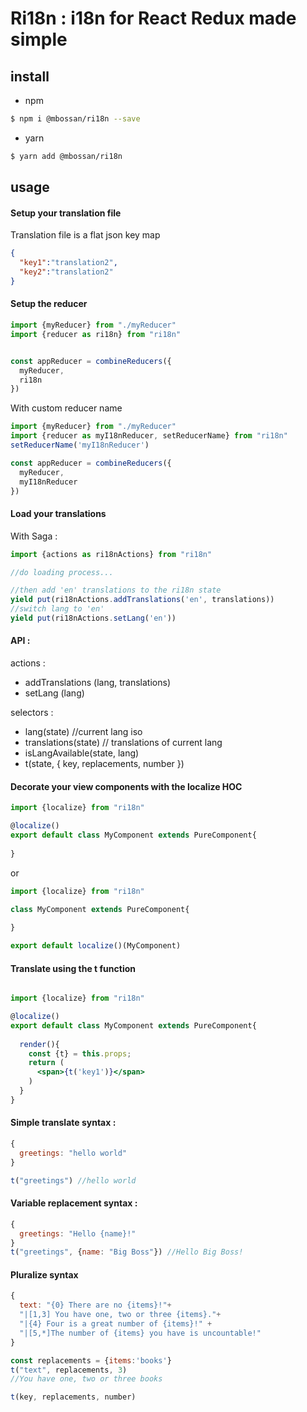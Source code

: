 # Ri18n : i18n for React Redux made simple

## install

- npm
```bash
$ npm i @mbossan/ri18n --save
```
- yarn
```bash
$ yarn add @mbossan/ri18n
```

## usage

#### Setup your translation file

Translation file is a flat json key map
```json
{
  "key1":"translation2",
  "key2":"translation2"
}
```

#### Setup the reducer
```js
import {myReducer} from "./myReducer"
import {reducer as ri18n} from "ri18n"


const appReducer = combineReducers({
  myReducer,
  ri18n
})
```
With custom reducer name
```js
import {myReducer} from "./myReducer"
import {reducer as myI18nReducer, setReducerName} from "ri18n"
setReducerName('myI18nReducer')

const appReducer = combineReducers({
  myReducer,
  myI18nReducer
})
```



#### Load your translations
With Saga :
```js
import {actions as ri18nActions} from "ri18n"

//do loading process...

//then add 'en' translations to the ri18n state
yield put(ri18nActions.addTranslations('en', translations))
//switch lang to 'en' 
yield put(ri18nActions.setLang('en'))
```

#### API : 
actions : 
- addTranslations (lang, translations)
- setLang (lang)

selectors :
- lang(state) //current lang iso
- translations(state) // translations of current lang
- isLangAvailable(state, lang) 
- t(state, { key, replacements, number })

#### Decorate your view components with the localize HOC
```js
import {localize} from "ri18n"

@localize()
export default class MyComponent extends PureComponent{
  
}
```
or
```js
import {localize} from "ri18n"

class MyComponent extends PureComponent{
  
}

export default localize()(MyComponent)
```

#### Translate using the t function
```jsx harmony

import {localize} from "ri18n"

@localize()
export default class MyComponent extends PureComponent{
  
  render(){
    const {t} = this.props;
    return (
      <span>{t('key1')}</span>
    )
  }
}
```


#### Simple translate syntax :

```js
{
  greetings: "hello world"
}

t("greetings") //hello world
```

#### Variable replacement syntax :

```js
{
  greetings: "Hello {name}!"
}
t("greetings", {name: "Big Boss"}) //Hello Big Boss!
```

#### Pluralize syntax
```js
{
  text: "{0} There are no {items}!"+
  "|[1,3] You have one, two or three {items}."+
  "|{4} Four is a great number of {items}!" +
  "|[5,*]The number of {items} you have is uncountable!"
}

const replacements = {items:'books'}
t("text", replacements, 3)
//You have one, two or three books

t(key, replacements, number)